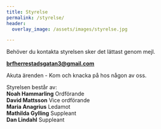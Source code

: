 ```yaml
---
title: Styrelse
permalink: /styrelse/
header:
  overlay_image: /assets/images/styrelse.jpg

---
```


Behöver du kontakta styrelsen sker det lättast genom mejl.

**[brfherrestadsgatan3@gmail.com](mailto:brfherrestadsgatan3@gmail.com)**  

Akuta ärenden - Kom och knacka på hos någon av oss.  

Styrelsen består av:  
**Noah Hammarling** Ordförande  
**David Mattsson** Vice ordförande  
**Maria Anagrius** Ledamot  
**Mathilda Gylling** Suppleant  
**Dan Lindahl** Suppleant
